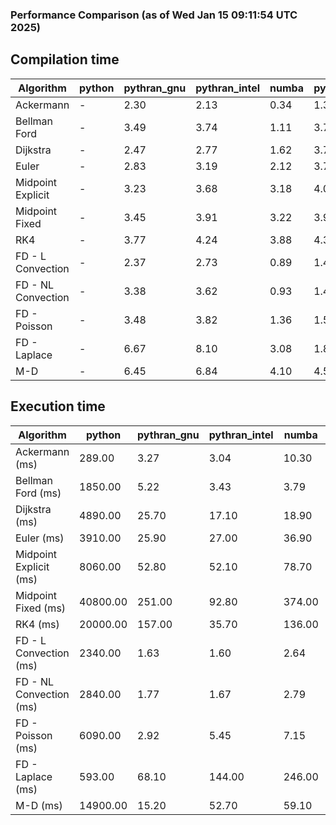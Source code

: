 ### Performance Comparison (as of Wed Jan 15 09:11:54 UTC 2025)
## Compilation time
Algorithm                 | python                    | pythran_gnu               | pythran_intel             | numba                     | pyccel_fortran_gnu        | pyccel_c_gnu              | pyccel_fortran_intel      | pyccel_c_intel           
------------------------- | ------------------------- | ------------------------- | ------------------------- | ------------------------- | ------------------------- | ------------------------- | ------------------------- | -------------------------
Ackermann                 | -                         | 2.30                      | 2.13                      | 0.34                      | 1.37                      | 1.33                      | 1.46                      | 1.42                     
Bellman Ford              | -                         | 3.49                      | 3.74                      | 1.11                      | 3.70                      | 3.97                      | 3.84                      | 3.99                     
Dijkstra                  | -                         | 2.47                      | 2.77                      | 1.62                      | 3.74                      | 3.99                      | 3.91                      | 4.05                     
Euler                     | -                         | 2.83                      | 3.19                      | 2.12                      | 3.75                      | 4.12                      | 3.90                      | 4.17                     
Midpoint Explicit         | -                         | 3.23                      | 3.68                      | 3.18                      | 4.00                      | 4.24                      | 4.01                      | 4.19                     
Midpoint Fixed            | -                         | 3.45                      | 3.91                      | 3.22                      | 3.95                      | 4.29                      | 4.08                      | 4.29                     
RK4                       | -                         | 3.77                      | 4.24                      | 3.88                      | 4.37                      | 4.67                      | 4.49                      | 4.72                     
FD - L Convection         | -                         | 2.37                      | 2.73                      | 0.89                      | 1.43                      | 3.98                      | 1.63                      | 3.99                     
FD - NL Convection        | -                         | 3.38                      | 3.62                      | 0.93                      | 1.43                      | 4.02                      | 1.64                      | 3.98                     
FD - Poisson              | -                         | 3.48                      | 3.82                      | 1.36                      | 1.55                      | 4.11                      | 2.87                      | 4.09                     
FD - Laplace              | -                         | 6.67                      | 8.10                      | 3.08                      | 1.84                      | 4.43                      | 2.16                      | 4.33                     
M-D                       | -                         | 6.45                      | 6.84                      | 4.10                      | 4.55                      | 4.68                      | 4.74                      | 4.90                     

## Execution time
Algorithm                 | python                    | pythran_gnu               | pythran_intel             | numba                     | pyccel_fortran_gnu        | pyccel_c_gnu              | pyccel_fortran_intel      | pyccel_c_intel           
------------------------- | ------------------------- | ------------------------- | ------------------------- | ------------------------- | ------------------------- | ------------------------- | ------------------------- | -------------------------
Ackermann (ms)            | 289.00                    | 3.27                      | 3.04                      | 10.30                     | 1.50                      | 1.59                      | 8.15                      | 4.33                     
Bellman Ford (ms)         | 1850.00                   | 5.22                      | 3.43                      | 3.79                      | 3.04                      | 5.99                      | -                         | 19.10                    
Dijkstra (ms)             | 4890.00                   | 25.70                     | 17.10                     | 18.90                     | 18.70                     | 29.90                     | -                         | 22.20                    
Euler (ms)                | 3910.00                   | 25.90                     | 27.00                     | 36.90                     | 15.70                     | 144.00                    | 15.10                     | 128.00                   
Midpoint Explicit (ms)    | 8060.00                   | 52.80                     | 52.10                     | 78.70                     | 24.40                     | 283.00                    | 17.00                     | 252.00                   
Midpoint Fixed (ms)       | 40800.00                  | 251.00                    | 92.80                     | 374.00                    | 75.10                     | 1400.00                   | 59.20                     | 1200.00                  
RK4 (ms)                  | 20000.00                  | 157.00                    | 35.70                     | 136.00                    | 35.40                     | 485.00                    | 39.20                     | 417.00                   
FD - L Convection (ms)    | 2340.00                   | 1.63                      | 1.60                      | 2.64                      | 1.63                      | 1.85                      | -                         | 4.12                     
FD - NL Convection (ms)   | 2840.00                   | 1.77                      | 1.67                      | 2.79                      | 2.01                      | 1.99                      | -                         | 4.30                     
FD - Poisson (ms)         | 6090.00                   | 2.92                      | 5.45                      | 7.15                      | 2.76                      | 3.80                      | -                         | 4.95                     
FD - Laplace (ms)         | 593.00                    | 68.10                     | 144.00                    | 246.00                    | 62.60                     | 307.00                    | -                         | 273.00                   
M-D (ms)                  | 14900.00                  | 15.20                     | 52.70                     | 59.10                     | 53.60                     | 59.50                     | 91.50                     | 62.00                    
